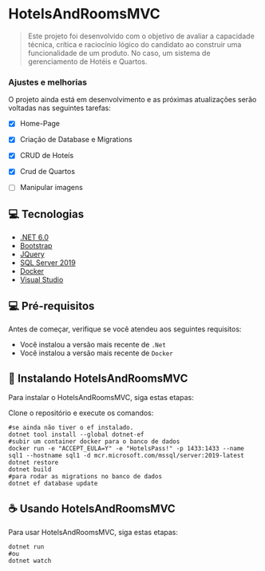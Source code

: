 ﻿# HotelsAndRoomsMVC




> Este projeto foi desenvolvido com o objetivo de avaliar a capacidade técnica, crítica e raciocínio lógico do candidato
ao construir uma funcionalidade de um produto. No caso, um sistema de gerenciamento de Hotéis e Quartos.

### Ajustes e melhorias

O projeto ainda está em desenvolvimento e as próximas atualizações serão voltadas nas seguintes tarefas:

- [x] Home-Page
- [x] Criação de Database e Migrations
- [x] CRUD de Hoteís
- [x] Crud de Quartos
- [ ] Manipular imagens


## 💻 Tecnologias

* [.NET 6.0](https://dotnet.microsoft.com/en-us/download/dotnet/6.0)
* [Bootstrap](https://getbootstrap.com)
* [JQuery](https://jquery.com)
* [SQL Server 2019](https://www.microsoft.com/pt-br/sql-server/sql-server-2019)
* [Docker](https://www.docker.com/)
* [Visual Studio](https://visualstudio.microsoft.com/pt-br/downloads/)

## 💻 Pré-requisitos

Antes de começar, verifique se você atendeu aos seguintes requisitos:
* Você instalou a versão mais recente de `.Net`
* Você instalou a versão mais recente de `Docker`


## 🚀 Instalando HotelsAndRoomsMVC

Para instalar o HotelsAndRoomsMVC, siga estas etapas:

Clone o repositório e execute os comandos:
```
#se ainda não tiver o ef instalado.
dotnet tool install --global dotnet-ef
#subir um container docker para o banco de dados
docker run -e "ACCEPT_EULA=Y" -e "HotelsPass!" -p 1433:1433 --name sql1 --hostname sql1 -d mcr.microsoft.com/mssql/server:2019-latest                                                                                                                            
dotnet restore  
dotnet build
#para rodar as migrations no banco de dados
dotnet ef database update
```


## ☕ Usando HotelsAndRoomsMVC

Para usar HotelsAndRoomsMVC, siga estas etapas:

```
dotnet run
#ou
dotnet watch

```
